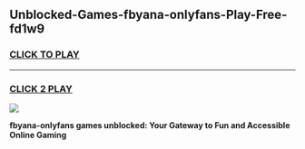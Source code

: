 
## Unblocked-Games-fbyana-onlyfans-Play-Free-fd1w9
<h3>
<a href="https://premium76.site?title=fbyana-onlyfans&ref=15A">CLICK TO PLAY</a></h3>
<hr>

<h3>
<a href="https://premium76.site?title=fbyana-onlyfans&ref=15A">CLICK 2 PLAY</a>
  
</h3>

<a href="https://premium76.site?title=fbyana-onlyfans&ref=15A"><img src="https://clearcache.store/games.png"></a>


**fbyana-onlyfans games unblocked: Your Gateway to Fun and Accessible Online Gaming**
